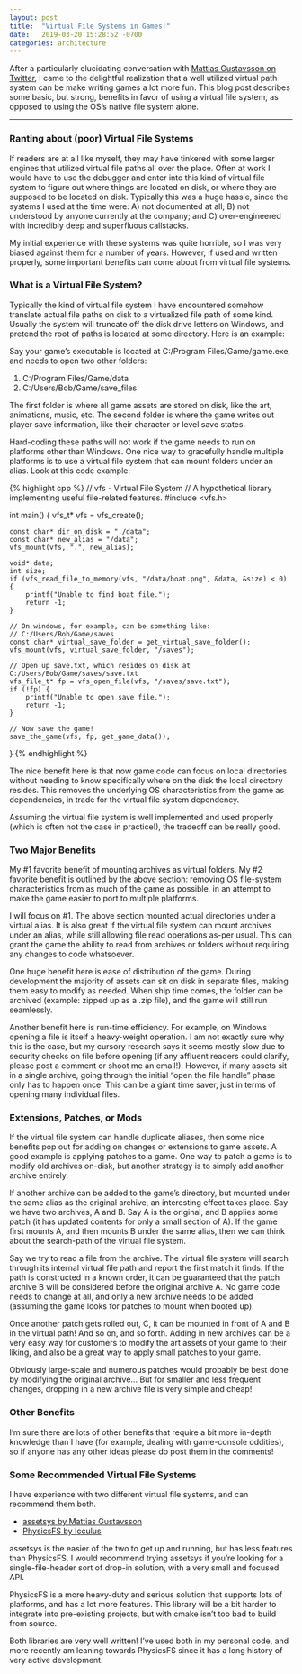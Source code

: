 ```yaml
---
layout: post
title:  "Virtual File Systems in Games!"
date:   2019-03-20 15:28:52 -0700
categories: architecture
---
```

After a particularly elucidating conversation with [Mattias Gustavsson on Twitter](https://twitter.com/Mattias_G), I came to the delightful realization that a well utilized virtual path system can be make writing games a lot more fun. This blog post describes some basic, but strong, benefits in favor of using a virtual file system, as opposed to using the OS’s native file system alone.

---

### Ranting about (poor) Virtual File Systems

If readers are at all like myself, they may have tinkered with some larger engines that utilized virtual file paths all over the place. Often at work I would have to use the debugger and enter into this kind of virtual file system to figure out where things are located on disk, or where they are supposed to be located on disk. Typically this was a huge hassle, since the systems I used at the time were: A) not documented at all; B) not understood by anyone currently at the company; and C) over-engineered with incredibly deep and superfluous callstacks.

My initial experience with these systems was quite horrible, so I was very biased against them for a number of years. However, if used and written properly, some important benefits can come about from virtual file systems.

### What is a Virtual File System?

Typically the kind of virtual file system I have encountered somehow translate actual file paths on disk to a virtualized file path of some kind. Usually the system will truncate off the disk drive letters on Windows, and pretend the root of paths is located at some directory. Here is an example:

Say your game’s executable is located at C:/Program Files/Game/game.exe, and needs to open two other folders:

1. C:/Program Files/Game/data
2. C:/Users/Bob/Game/save_files

The first folder is where all game assets are stored on disk, like the art, animations, music, etc. The second folder is where the game writes out player save information, like their character or level save states.

Hard-coding these paths will not work if the game needs to run on platforms other than Windows. One nice way to gracefully handle multiple platforms is to use a virtual file system that can mount folders under an alias. Look at this code example:

{% highlight cpp %}
// vfs - Virtual File System
// A hypothetical library implementing useful file-related features.
#include <vfs.h>

int main()
{
	vfs_t* vfs = vfs_create();

	const char* dir_on_disk = "./data";
	const char* new_alias = "/data";
	vfs_mount(vfs, ".", new_alias);

	void* data;
	int size;
	if (vfs_read_file_to_memory(vfs, "/data/boat.png", &data, &size) < 0) {
		printf("Unable to find boat file.");
		return -1;
	}

	// On windows, for example, can be something like:
	// C:/Users/Bob/Game/saves
	const char* virtual_save_folder = get_virtual_save_folder();
	vfs_mount(vfs, virtual_save_folder, "/saves");

	// Open up save.txt, which resides on disk at C:/Users/Bob/Game/saves/save.txt
	vfs_file_t* fp = vfs_open_file(vfs, "/saves/save.txt");
	if (!fp) {
		printf("Unable to open save file.");
		return -1;
	}

	// Now save the game!
	save_the_game(vfs, fp, get_game_data());
}
{% endhighlight %}

The nice benefit here is that now game code can focus on local directories without needing to know specifically where on the disk the local directory resides. This removes the underlying OS characteristics from the game as dependencies, in trade for the virtual file system dependency.

Assuming the virtual file system is well implemented and used properly (which is often not the case in practice!), the tradeoff can be really good.

### Two Major Benefits

My #1 favorite benefit of mounting archives as virtual folders. My #2 favorite benefit is outlined by the above section: removing OS file-system characteristics from as much of the game as possible, in an attempt to make the game easier to port to multiple platforms.

I will focus on #1. The above section mounted actual directories under a virtual alias. It is also great if the virtual file system can mount archives under an alias, while still allowing file read operations as-per usual. This can grant the game the ability to read from archives or folders without requiring any changes to code whatsoever.

One huge benefit here is ease of distribution of the game. During development the majority of assets can sit on disk in separate files, making them easy to modify as needed. When ship time comes, the folder can be archived (example: zipped up as a .zip file), and the game will still run seamlessly.

Another benefit here is run-time efficiency. For example, on Windows opening a file is itself a heavy-weight operation. I am not exactly sure why this is the case, but my cursory research says it seems mostly slow due to security checks on file before opening (if any affluent readers could clarify, please post a comment or shoot me an email!). However, if many assets sit in a single archive, going through the initial “open the file handle” phase only has to happen once. This can be a giant time saver, just in terms of opening many individual files.

### Extensions, Patches, or Mods

If the virtual file system can handle duplicate aliases, then some nice benefits pop out for adding on changes or extensions to game assets. A good example is applying patches to a game. One way to patch a game is to modify old archives on-disk, but another strategy is to simply add another archive entirely.

If another archive can be added to the game’s directory, but mounted under the same alias as the original archive, an interesting effect takes place. Say we have two archives, A and B. Say A is the original, and B applies some patch (it has updated contents for only a small section of A). If the game first mounts A, and then mounts B under the same alias, then we can think about the search-path of the virtual file system.

Say we try to read a file from the archive. The virtual file system will search through its internal virtual file path and report the first match it finds. If the path is constructed in a known order, it can be guaranteed that the patch archive B will be considered before the original archive A. No game code needs to change at all, and only a new archive needs to be added (assuming the game looks for patches to mount when booted up).

Once another patch gets rolled out, C, it can be mounted in front of A and B in the virtual path! And so on, and so forth. Adding in new archives can be a very easy way for customers to modify the art assets of your game to their liking, and also be a great way to apply small patches to your game.

Obviously large-scale and numerous patches would probably be best done by modifying the original archive… But for smaller and less frequent changes, dropping in a new archive file is very simple and cheap!

### Other Benefits

I’m sure there are lots of other benefits that require a bit more in-depth knowledge than I have (for example, dealing with game-console oddities), so if anyone has any other ideas please do post them in the comments!

### Some Recommended Virtual File Systems

I have experience with two different virtual file systems, and can recommend them both.

* [assetsys by Mattias Gustavsson](https://web.archive.org/web/20190320091637/https://github.com/mattiasgustavsson/libs)
* [PhysicsFS by Icculus](https://web.archive.org/web/20190320091637/https://icculus.org/physfs/)

assetsys is the easier of the two to get up and running, but has less features than PhysicsFS. I would recommend trying assetsys if you’re looking for a single-file-header sort of drop-in solution, with a very small and focused API.

PhysicsFS is a more heavy-duty and serious solution that supports lots of platforms, and has a lot more features. This library will be a bit harder to integrate into pre-existing projects, but with cmake isn’t too bad to build from source.

Both libraries are very well written! I’ve used both in my personal code, and more recently am leaning towards PhysicsFS since it has a long history of very active development.
